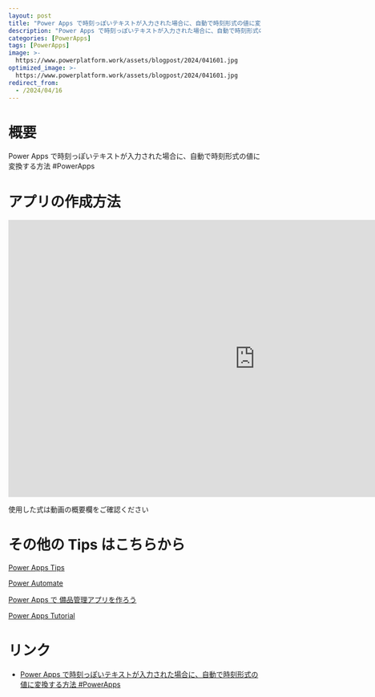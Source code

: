 ```yaml
---
layout: post
title: "Power Apps で時刻っぽいテキストが入力された場合に、自動で時刻形式の値に変換する方法 #PowerApps"
description: "Power Apps で時刻っぽいテキストが入力された場合に、自動で時刻形式の値に変換する方法 #PowerAppsを動画で分かりやすく解説"
categories: [PowerApps]
tags: [PowerApps]
image: >-
  https://www.powerplatform.work/assets/blogpost/2024/041601.jpg
optimized_image: >-
  https://www.powerplatform.work/assets/blogpost/2024/041601.jpg
redirect_from:
  - /2024/04/16
---
```



#  概要

Power Apps で時刻っぽいテキストが入力された場合に、自動で時刻形式の値に変換する方法 #PowerApps


# アプリの作成方法

<iframe width="983" height="553" src="https://www.youtube.com/embed/woEtCWtXcSQ" title="YouTube video player" frameborder="0" allow="accelerometer; autoplay; clipboard-write; encrypted-media; gyroscope; picture-in-picture" allowfullscreen></iframe>


使用した式は動画の概要欄をご確認ください


# その他の Tips はこちらから

[Power Apps Tips](https://www.youtube.com/watch?v=VrAQf3JQ7yM&list=PLVhFi1fb3DqakSLVMn22DDcySXh9jtzi- )


[Power Automate](https://www.youtube.com/watch?v=-YnJYT0ASEM&list=PLVhFi1fb3Dqbzic6GieqnLFgD3aTj-eHA)


[Power Apps で 備品管理アプリを作ろう](https://www.youtube.com/playlist?list=PLVhFi1fb3DqZM3HKb8Hea6XEL96990Fyn)


[Power Apps Tutorial](https://www.youtube.com/playlist?list=PLVhFi1fb3DqalxpL974VvAJvV4iWoSbe_)


# リンク


- [Power Apps で時刻っぽいテキストが入力された場合に、自動で時刻形式の値に変換する方法 #PowerApps](https://www.youtube.com/watch?v=woEtCWtXcSQ)

